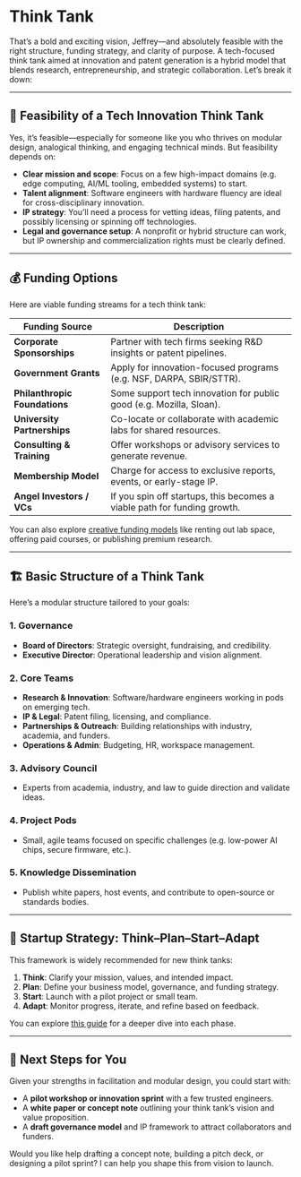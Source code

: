 # Think Tank

That’s a bold and exciting vision, Jeffrey—and absolutely feasible with the right structure, funding strategy, and clarity of purpose. A tech-focused think tank aimed at innovation and patent generation is a hybrid model that blends research, entrepreneurship, and strategic collaboration. Let’s break it down:

---

## 🧠 Feasibility of a Tech Innovation Think Tank

Yes, it’s feasible—especially for someone like you who thrives on modular design, analogical thinking, and engaging technical minds. But feasibility depends on:

- **Clear mission and scope**: Focus on a few high-impact domains (e.g. edge computing, AI/ML tooling, embedded systems) to start.
- **Talent alignment**: Software engineers with hardware fluency are ideal for cross-disciplinary innovation.
- **IP strategy**: You’ll need a process for vetting ideas, filing patents, and possibly licensing or spinning off technologies.
- **Legal and governance setup**: A nonprofit or hybrid structure can work, but IP ownership and commercialization rights must be clearly defined.

---

## 💰 Funding Options

Here are viable funding streams for a tech think tank:

| Funding Source | Description |
| --- | --- |
| **Corporate Sponsorships** | Partner with tech firms seeking R&D insights or patent pipelines. |
| **Government Grants** | Apply for innovation-focused programs (e.g. NSF, DARPA, SBIR/STTR). |
| **Philanthropic Foundations** | Some support tech innovation for public good (e.g. Mozilla, Sloan). |
| **University Partnerships** | Co-locate or collaborate with academic labs for shared resources. |
| **Consulting & Training** | Offer workshops or advisory services to generate revenue. |
| **Membership Model** | Charge for access to exclusive reports, events, or early-stage IP. |
| **Angel Investors / VCs** | If you spin off startups, this becomes a viable path for funding growth. |

You can also explore [creative funding models](https://buildathinktank.org/finance-and-funding/) like renting out lab space, offering paid courses, or publishing premium research.

---

## 🏗️ Basic Structure of a Think Tank

Here’s a modular structure tailored to your goals:

### 1. **Governance**

- **Board of Directors**: Strategic oversight, fundraising, and credibility.
- **Executive Director**: Operational leadership and vision alignment.

### 2. **Core Teams**

- **Research & Innovation**: Software/hardware engineers working in pods on emerging tech.
- **IP & Legal**: Patent filing, licensing, and compliance.
- **Partnerships & Outreach**: Building relationships with industry, academia, and funders.
- **Operations & Admin**: Budgeting, HR, workspace management.

### 3. **Advisory Council**

- Experts from academia, industry, and law to guide direction and validate ideas.

### 4. **Project Pods**

- Small, agile teams focused on specific challenges (e.g. low-power AI chips, secure firmware, etc.).

### 5. **Knowledge Dissemination**

- Publish white papers, host events, and contribute to open-source or standards bodies.

---

## 🔄 Startup Strategy: Think–Plan–Start–Adapt

This framework is widely recommended for new think tanks:

1. **Think**: Clarify your mission, values, and intended impact.
2. **Plan**: Define your business model, governance, and funding strategy.
3. **Start**: Launch with a pilot project or small team.
4. **Adapt**: Monitor progress, iterate, and refine based on feedback.

You can explore [this guide](https://onthinktanks.org/articles/building-a-think-tank-why-what-how-when/) for a deeper dive into each phase.

---

## 🧩 Next Steps for You

Given your strengths in facilitation and modular design, you could start with:

- A **pilot workshop or innovation sprint** with a few trusted engineers.
- A **white paper or concept note** outlining your think tank’s vision and value proposition.
- A **draft governance model** and IP framework to attract collaborators and funders.

Would you like help drafting a concept note, building a pitch deck, or designing a pilot sprint? I can help you shape this from vision to launch.